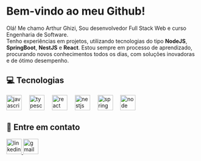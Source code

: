 # Bem-vindo ao meu Github!

Olá! Me chamo Arthur Ghizi, Sou desenvolvedor Full Stack Web e curso Engenharia de Software.  
Tenho experiências em projetos, utilizando tecnologias do tipo **NodeJS**, **SpringBoot**, **NestJS** e **React**.
Estou sempre em processo de aprendizado, procurando novos conhecimentos todos os dias, com soluções inovadoras e de ótimo desempenho.

## 💻 Tecnologias
<div align="left">
  <img src="https://upload.wikimedia.org/wikipedia/commons/6/6a/JavaScript-logo.png" height="40" alt="javascript logo"  />
  <img width="12" />
  <img src="https://upload.wikimedia.org/wikipedia/commons/4/4c/Typescript_logo_2020.svg" height="40" alt="typescript logo"  />
  <img width="12" />
  <img src="https://cdn.worldvectorlogo.com/logos/react-1.svg" height="40" alt="react logo"  />
  <img width="12" />
  <img src="https://cdn.worldvectorlogo.com/logos/nestjs.svg" height="40" alt="nestjs logo"  />
  <img width="12" />
  <img src="https://upload.wikimedia.org/wikipedia/commons/7/79/Spring_Boot.svg" height="40" alt="spring logo"  />
  <img width="12" />
  <img src="https://cdn.worldvectorlogo.com/logos/nodejs-icon.svg" height="40" alt="node logo"  />
  <img width="12" />
</div>

## 📩 Entre em contato  
<div align="left">
  <a href="https://www.linkedin.com/in/arthur-ghizi-275363253/">
    <img src="https://upload.wikimedia.org/wikipedia/commons/8/81/LinkedIn_icon.svg" height="40" alt="linkedin logo" />
  </a>
  <a href="mailto:arthurghizi22@gmail.com">
    <img src="https://cdn.worldvectorlogo.com/logos/official-gmail-icon-2020-.svg" height="40" alt="gmail logo" />
  </a>
</div>

